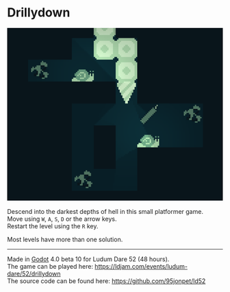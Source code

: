 # Drillydown

![Screenshot](screenshots/screenshot3_640x512.png)

Descend into the darkest depths of hell in this small platformer game.  
Move using `W`, `A`, `S`, `D` or the arrow keys.  
Restart the level using the `R` key.

Most levels have more than one solution.

---

Made in [Godot](https://godotengine.org) 4.0 beta 10 for Ludum Dare 52 (48 hours).  
The game can be played here: https://ldjam.com/events/ludum-dare/52/drillydown  
The source code can be found here: https://github.com/95jonpet/ld52